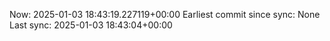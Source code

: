 Now: 2025-01-03 18:43:19.227119+00:00 Earliest commit since sync: None Last sync: 2025-01-03 18:43:04+00:00
